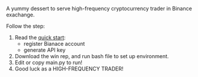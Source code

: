 A yummy dessert to serve high-frequency cryptocurrency trader in Binance exachange.

Follow the step: 
1. Read the [quick start](https://github.com/jingjingwhales/python-binance#quick-start):
     - register Bianace account
     - generate API key
2. Download the win rep, and run bash file to set up environment.
3. Edit or copy main.py to run!
4. Good luck as a HIGH-FREQUENCY TRADER!
